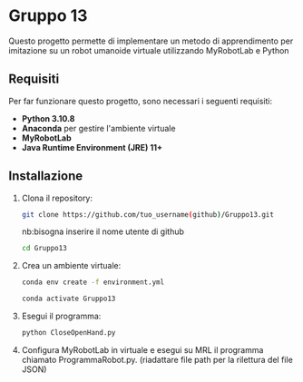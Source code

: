 # Gruppo 13

Questo progetto permette di implementare un metodo di apprendimento per imitazione su un robot umanoide virtuale utilizzando MyRobotLab e Python

## Requisiti

Per far funzionare questo progetto, sono necessari i seguenti requisiti:
- **Python 3.10.8** 
- **Anaconda** per gestire l'ambiente virtuale
- **MyRobotLab** 
- **Java Runtime Environment (JRE) 11+**

## Installazione

1. Clona il repository:
   ```bash
   git clone https://github.com/tuo_username(github)/Gruppo13.git
   ```
   nb:bisogna inserire il nome utente di github
   ```bash
   cd Gruppo13
   ```
   
2. Crea un ambiente virtuale:
   ```bash
   conda env create -f environment.yml
   ```
   ```bash
   conda activate Gruppo13
   ```
   
3. Esegui il programma:
   ```bash
   python CloseOpenHand.py
   ```
   
4. Configura MyRobotLab in virtuale e esegui su MRL il programma chiamato ProgrammaRobot.py.
(riadattare file path per la rilettura del file JSON)

